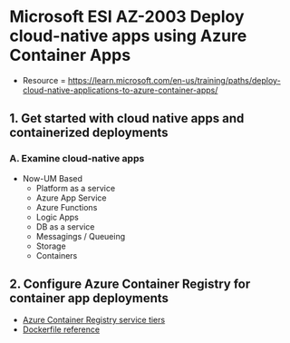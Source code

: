 # Microsoft ESI AZ-2003 Deploy cloud-native apps using Azure Container Apps

* Resource = https://learn.microsoft.com/en-us/training/paths/deploy-cloud-native-applications-to-azure-container-apps/

## 1. Get started with cloud native apps and containerized deployments

### A. Examine cloud-native apps

* Now-UM Based
  - Platform as a service
  - Azure App Service
  - Azure Functions
  - Logic Apps
  - DB as a service
  - Messagings / Queueing
  - Storage
  - Containers

## 2. Configure Azure Container Registry for container app deployments

* [Azure Container Registry service tiers](https://learn.microsoft.com/en-us/azure/container-registry/container-registry-skus)
* [Dockerfile reference](https://docs.docker.com/reference/dockerfile/)
